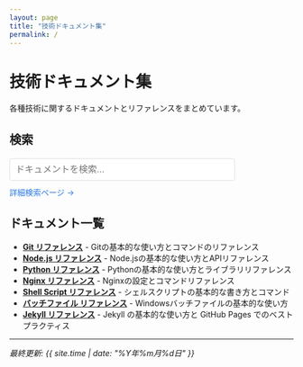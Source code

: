 ```yaml
---
layout: page
title: "技術ドキュメント集"
permalink: /
---
```


# 技術ドキュメント集

各種技術に関するドキュメントとリファレンスをまとめています。

## 検索

<div style="margin: 20px 0;">
  <input type="text" id="search-input-home" placeholder="ドキュメントを検索..." style="width: 100%; max-width: 400px; padding: 10px; font-size: 16px; border: 1px solid #ddd; border-radius: 4px;">
  <div style="margin-top: 10px;">
    <a href="{{ '/search/' | relative_url }}" style="color: #2a7ae4; text-decoration: none;">詳細検索ページ →</a>
  </div>
</div>

<script>
  document.addEventListener('DOMContentLoaded', function() {
    const searchInput = document.getElementById('search-input-home');
    if (searchInput) {
      searchInput.addEventListener('keypress', function(e) {
        if (e.key === 'Enter') {
          const query = encodeURIComponent(this.value);
          window.location.href = '{{ "/search/" | relative_url }}?q=' + query;
        }
      });
    }
  });
</script>

## ドキュメント一覧

- **[Git リファレンス](git.html)** - Gitの基本的な使い方とコマンドのリファレンス
- **[Node.js リファレンス](nodejs.html)** - Node.jsの基本的な使い方とAPIリファレンス
- **[Python リファレンス](python.html)** - Pythonの基本的な使い方とライブラリリファレンス
- **[Nginx リファレンス](nginx.html)** - Nginxの設定とコマンドリファレンス
- **[Shell Script リファレンス](shellscript.html)** - シェルスクリプトの基本的な書き方とコマンド
- **[バッチファイル リファレンス](bat.html)** - Windowsバッチファイルの基本的な使い方
- **[Jekyll リファレンス](jekyll.html)** - Jekyll の基本的な使い方と GitHub Pages でのベストプラクティス

---

*最終更新: {{ site.time | date: "%Y年%m月%d日" }}*